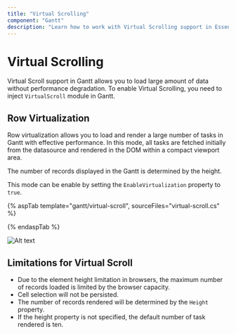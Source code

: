 ```yaml
---
title: "Virtual Scrolling"
component: "Gantt"
description: "Learn how to work with Virtual Scrolling support in Essential JS 2 Gantt control."
---
```


# Virtual Scrolling

Virtual Scroll support in Gantt allows you to load large amount of data without performance degradation. To enable Virtual Scrolling, you need to inject `VirtualScroll` module in Gantt.

## Row Virtualization

Row virtualization allows you to load and render a large number of tasks in Gantt with effective performance. In this mode, all tasks are fetched initially from the datasource and rendered in the DOM within a compact viewport area.

The number of records displayed in the Gantt is determined by the height.

This mode can be enable by setting the `EnableVirtualization` property to `true`.

{% aspTab template="gantt/virtual-scroll", sourceFiles="virtual-scroll.cs" %}

{% endaspTab %}

![Alt text](images/virtual-scroll.png.png)

## Limitations for Virtual Scroll

* Due to the element height limitation in browsers, the maximum number of records loaded is limited by the browser capacity.
* Cell selection will not be persisted.
* The number of records rendered will be determined by the `Height` property.
* If the height property is not specified, the default number of task rendered is ten.